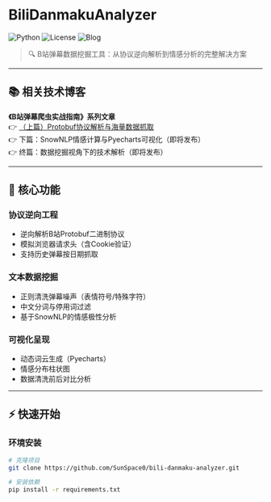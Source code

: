 # BiliDanmakuAnalyzer 
![Python](https://img.shields.io/badge/Python-3.8%2B-blue)
![License](https://img.shields.io/badge/License-MIT-green)
![Blog](https://img.shields.io/badge/技术博客-已上线-ff69b4)

> 🔍 B站弹幕数据挖掘工具：从协议逆向解析到情感分析的完整解决方案

---

## 📚 相关技术博客
**《B站弹幕爬虫实战指南》系列文章**  
👉 [（上篇）Protobuf协议解析与海量数据抓取](https://zhuanlan.zhihu.com/p/1905612606087099606)  
👉 下篇：SnowNLP情感计算与Pyecharts可视化（即将发布）  
👉 终篇：数据挖掘视角下的技术解析（即将发布） 

---

## 🚀 核心功能
### 协议逆向工程
- 逆向解析B站Protobuf二进制协议
- 模拟浏览器请求头（含Cookie验证）
- 支持历史弹幕按日期抓取

### 文本数据挖掘
- 正则清洗弹幕噪声（表情符号/特殊字符）
- 中文分词与停用词过滤
- 基于SnowNLP的情感极性分析

### 可视化呈现
- 动态词云生成（Pyecharts）
- 情感分布柱状图
- 数据清洗前后对比分析

---

## ⚡ 快速开始
### 环境安装
```bash
# 克隆项目
git clone https://github.com/SunSpace0/bili-danmaku-analyzer.git

# 安装依赖
pip install -r requirements.txt
